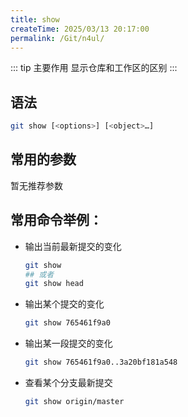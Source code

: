 ```yaml
---
title: show
createTime: 2025/03/13 20:17:00
permalink: /Git/n4ul/
---
```


::: tip 主要作用
显示仓库和工作区的区别
:::

## 语法

```bash
git show [<options>] [<object>…​]
```

## 常用的参数

暂无推荐参数

## 常用命令举例：

- 输出当前最新提交的变化
  
  ```bash
  git show
  ## 或者
  git show head
  ```

- 输出某个提交的变化
  
  ```bash
  git show 765461f9a0
  ```

- 输出某一段提交的变化
  
  ```bash
  git show 765461f9a0..3a20bf181a548
  ```

- 查看某个分支最新提交
  
  ```bash
  git show origin/master
  ```
